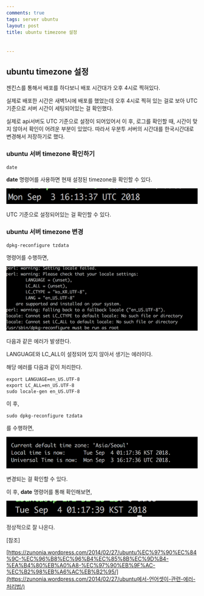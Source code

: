 ```yaml
---
comments: true
tags: server ubuntu
layout: post
title: ubuntu timezone 설정


---
```




## ubuntu timezone 설정

젠킨스를 통해서 배포를 하다보니 배포 시간대가 오후 4시로 찍혀있다.

실제로 배포한 시간은 새벽1시에 배포를 했었는데 오후 4시로 찍혀 있는 걸로 보아 UTC 기준으로 서버 시간이 세팅되어있는 걸 확인했다.

실제로 api서버도 UTC 기준으로 설정이 되어있어서 이 후, 로그를 확인할 때, 시간이 맞지 않아서 확인이 어려운 부분이 있었다. 따라서 우분투 서버의 시간대를 한국시간대로 변경해서 저장하기로 했다.



### ubuntu 서버 timezone 확인하기

```
date
```

**date** 명령어를 사용하면 현재 설정된 timezone을 확인할 수 있다.

[![시간대](../assets/images/timezone.png)](https://github.com/jeongminkyo/til/blob/master/image/timezone.png)

UTC 기준으로 설정되어있는 걸 확인할 수 있다.



### ubuntu 서버 timezone 변경

```
dpkg-reconfigure tzdata
```

명령어를 수행하면,

[![error](../assets/images/timezone_error.png)](https://github.com/jeongminkyo/til/blob/master/image/timezone_error.png)

다음과 같은 에러가 발생한다.

LANGUAGE와 LC_ALL이 설정되어 있지 않아서 생기는 에러이다.

해당 에러를 다음과 같이 처리한다.

```
export LANGUAGE=en_US.UTF-8
export LC_ALL=en_US.UTF-8
sudo locale-gen en_US.UTF-8
```

이 후,

```
sudo dpkg-reconfigure tzdata
```

를 수행하면,

[![change](../assets/images/timezone_change.png)](https://github.com/jeongminkyo/til/blob/master/image/timezone_change.png)

변경되는 걸 확인할 수 있다.

이 후, **date** 명령어를 통해 확인해보면,

[![kst](../assets/images/timezone_kst.png)](https://github.com/jeongminkyo/til/blob/master/image/timezone_kst.png)

정상적으로 잘 나온다.

[참조]

[https://zunonia.wordpress.com/2014/02/27/ubuntu%EC%97%90%EC%84%9C-%EC%96%B8%EC%96%B4%EC%85%8B%EC%9D%B4-%EA%B4%80%EB%A0%A8-%EC%97%90%EB%9F%AC-%EC%B2%98%EB%A6%AC%EB%B2%95/](https://zunonia.wordpress.com/2014/02/27/ubuntu에서-언어셋이-관련-에러-처리법/)

